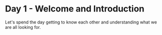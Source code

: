 # Day 1 - Welcome and Introduction

Let's spend the day getting to know each other and understanding what we are all looking for. 